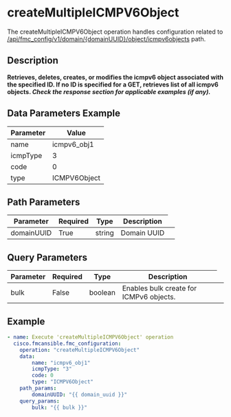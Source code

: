 # createMultipleICMPV6Object

The createMultipleICMPV6Object operation handles configuration related to [/api/fmc_config/v1/domain/{domainUUID}/object/icmpv6objects](/paths//api/fmc_config/v1/domain/{domain_uuid}/object/icmpv6objects.md) path.&nbsp;
## Description
**Retrieves, deletes, creates, or modifies the icmpv6 object associated with the specified ID. If no ID is specified for a GET, retrieves list of all icmpv6 objects. _Check the response section for applicable examples (if any)._**

## Data Parameters Example
| Parameter | Value |
| --------- | -------- |
| name | icmpv6_obj1 |
| icmpType | 3 |
| code | 0 |
| type | ICMPV6Object |

## Path Parameters
| Parameter | Required | Type | Description |
| --------- | -------- | ---- | ----------- |
| domainUUID | True | string <td colspan=3> Domain UUID |

## Query Parameters
| Parameter | Required | Type | Description |
| --------- | -------- | ---- | ----------- |
| bulk | False | boolean <td colspan=3> Enables bulk create for ICMPv6 objects. |

## Example
```yaml
- name: Execute 'createMultipleICMPV6Object' operation
  cisco.fmcansible.fmc_configuration:
    operation: "createMultipleICMPV6Object"
    data:
        name: "icmpv6_obj1"
        icmpType: "3"
        code: 0
        type: "ICMPV6Object"
    path_params:
        domainUUID: "{{ domain_uuid }}"
    query_params:
        bulk: "{{ bulk }}"

```